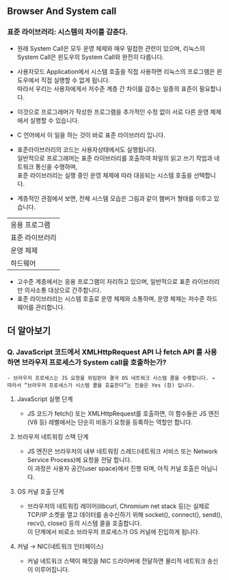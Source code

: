 ## Browser And System call

### 표준 라이브러리: 시스템의 차이를 감춘다.
- 원래 System Call은 모두 운영 체제와 매우 밀접한 관련이 있으며, 리눅스의 System Call은 윈도우의 System Call와 완전히 다릅니다.
- 사용자모드 Application에서 시스템 호출을 직접 사용하면 리눅스의 프로그램은 윈도우에서 직접 실행할 수 없게 됩니다. 
<br/> 따라서 우리는 사용자에게서 저수준 계층 간 차이를 감추는 일종의 표준이 필요합니다.
- 이것으로 프로그래머가 작성한 프로그램을 추가적인 수정 없이 서로 다른 운영 체제에서 실행할 수 있습니다.
- C 언어에서 이 일을 하는 것이 바로 표준 라이브러리 입니다.

- 표준라이브러리의 코드는 사용자상태에서도 실행됩니다. 
<br> 일반적으로 프로그래머는 표준 라이브러리를 호출하여 파일의 읽고 쓰기 작업과 네트워크 통신을 수행하며, 
<br> 표준 라이브러리는 실행 중인 운영 체제에 따라 대응되는 시스템 호출을 선택합니다.
- 계층적인 관점에서 보면, 전체 시스템 모습은 그림과 같이 햄버거 형태를 이루고 있습니다.
<table>
    <tbody>
        <tr>
            <td>응용 프로그램</td>
        </tr>
        <tr>
            <td>표준 라이브러리</td>
        </tr>
        <tr>
            <td>운영 체제</td>
        </tr>
        <tr>
            <td>하드웨어</td>
        </tr>
    </tbody>
</table>

- 고수준 계층에서는 응용 프로그램이 자리하고 있으며, 일반적으로 표준 라이브러리만 의사소통 대상으로 간주합니다.
- 표준 라이브러리는 시스템 호출로 운영 체제와 소통하며, 운영 체제는 저수준 하드웨어를 관리합니다.

## 더 알아보기

### Q. JavaScript 코드에서 XMLHttpRequest API 나 fetch API 를 사용하면 브라우저 프로세스가 System call을 호출하는가?
    - 브라우저 프로세스는 JS 요청을 위임받아 결국 OS 네트워크 시스템 콜을 수행합니다. → 따라서 “브라우저 프로세스가 시스템 콜을 호출한다”는 진술은 Yes (참) 입니다.

1. JavaScript 실행 단계
   - JS 코드가 fetch() 또는 XMLHttpRequest를 호출하면, 이 함수들은 JS 엔진(V8 등) 레벨에서는 단순히 비동기 요청을 등록하는 역할만 합니다.

2. 브라우저 네트워킹 스택 단계
   - JS 엔진은 브라우저의 내부 네트워킹 스레드(네트워크 서비스 또는 Network Service Process)에 요청을 전달 합니다.
   <br> 이 과정은 사용자 공간(user space)에서 진행 되며, 아직 커널 호출은 아닙니다.

3. OS 커널 호출 단계
   - 브라우저의 네트워킹 레이어(libcurl, Chromium net stack 등)는 실제로 TCP/IP 소켓을 열고 데이터를 송수신하기 위해 socket(), connect(), send(), recv(), close() 등의 시스템 콜을 호출합니다.
   <br> 이 단계에서 비로소 브라우저 프로세스가 OS 커널에 진입하게 됩니다.

4. 커널 → NIC(네트워크 인터페이스)
   - 커널 네트워크 스택이 패킷을 NIC 드라이버에 전달하면 물리적 네트워크 송신이 이루어집니다.